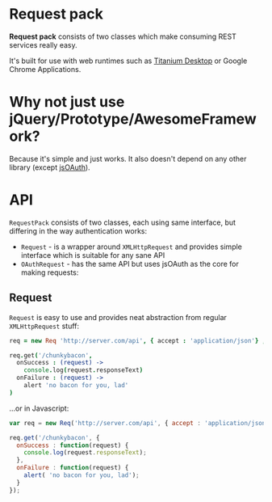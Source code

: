 # Request pack

**Request pack** consists of two classes which make consuming REST
services really easy.

It's built for use with web runtimes such as [Titanium Desktop](http://appcelerator.com) or
Google Chrome Applications.


# Why not just use jQuery/Prototype/AwesomeFramework?

Because it's simple and just works. It also doesn't depend on any other
library (except [jsOAuth](https://github.com/bytespider/jsOAuth)).

# API

`RequestPack` consists of two classes, each using same interface, but
differing in the way authentication works:

- `Request` - is a wrapper around `XMLHttpRequest` and provides simple interface which is suitable for any sane API
- `OAuthRequest` - has the same API but uses jsOAuth as the core for
  making requests:

## Request

`Request` is easy to use and provides neat abstraction from regular
`XMLHttpRequest` stuff:

```coffeescript
req = new Req 'http://server.com/api', { accept : 'application/json'} , {username : 'lol', password : 'wat'}

req.get('/chunkybacon',
  onSuccess : (request) ->
    console.log(request.responseText)
  onFailure : (request) ->
    alert 'no bacon for you, lad'
)
```

...or in Javascript:

```javascript
var req = new Req('http://server.com/api', { accept : 'application/json'} , {username : 'lol', password : 'wat'})

req.get('/chunkybacon', {
  onSuccess : function(request) {
    console.log(request.responseText);
  },
  onFailure : function(request) {
    alert( 'no bacon for you, lad');
  }
});
```
